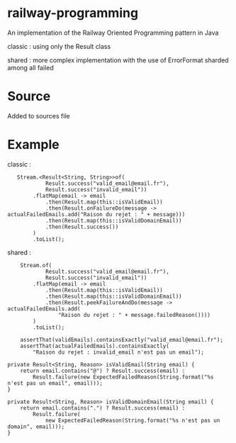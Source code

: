 # railway-programming
An implementation of the Railway Oriented Programming pattern in Java

classic : using only the Result class

shared : more complex implementation with the use of ErrorFormat sharded among all failed

# Source
Added to sources file

# Example
classic :

       Stream.<Result<String, String>>of(
                Result.success("valid_email@email.fr"),
                Result.success("invalid_email"))
            .flatMap(email -> email
                .then(Result.map(this::isValidEmail))
                .then(Result.onFailureDo(message -> actualFailedEmails.add("Raison du rejet : " + message)))
                .then(Result.map(this::isValidDomainEmail))
                .then(Result.success())
            )
            .toList();

shared :

        Stream.of(
                Result.success("valid_email@email.fr"),
                Result.success("invalid_email"))
            .flatMap(email -> email
                .then(Result.map(this::isValidEmail))
                .then(Result.map(this::isValidDomainEmail))
                .then(Result.peekFailureAndDo(message -> actualFailedEmails.add(
                    "Raison du rejet : " + message.failedReason())))
            )
            .toList();

        assertThat(validEmails).containsExactly("valid_email@email.fr");
        assertThat(actualFailedEmails).containsExactly(
            "Raison du rejet : invalid_email n'est pas un email");

    private Result<String, Reason> isValidEmail(String email) {
        return email.contains("@") ? Result.success(email) :
            Result.failure(new ExpectedFailedReason(String.format("%s n'est pas un email", email)));
    }

    private Result<String, Reason> isValidDomainEmail(String email) {
        return email.contains(".") ? Result.success(email) :
            Result.failure(
                new ExpectedFailedReason(String.format("%s n'est pas un domain", email)));
    }
